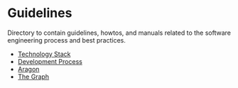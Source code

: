 # Guidelines

Directory to contain guidelines, howtos, and manuals related to the software engineering process and best practices.

- [Technology Stack](https://github.com/P2PModels/it-guide/blob/main/guidelines/tech_stack.md)
- [Development Process](https://github.com/P2PModels/it-guide/blob/main/guidelines/dev_process.md)
- [Aragon](https://github.com/P2PModels/it-guide/blob/main/guidelines/aragon.md)
- [The Graph](https://github.com/P2PModels/it-guide/blob/main/guidelines/thegraph.md)